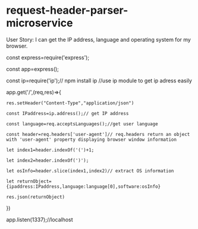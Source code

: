 # request-header-parser-microservice

User Story: I can get the IP address, language and operating system for my browser.

const express=require('express');

const app=express();

const ip=require('ip');// npm install ip //use ip module to  get ip adress easily

app.get('/',(req,res)=>{
	
	res.setHeader("Content-Type","application/json")
	
	const IPaddress=ip.address();// get IP address
	
	const language=req.acceptsLanguages();//get user language
	
	const header=req.headers['user-agent']// req.headers return an object with 'user-agent' property displaying browser window information 
	
	let index1=header.indexOf('(')+1;
	
	let index2=header.indexOf(')');
	
	let osInfo=header.slice(index1,index2)// extract OS information 
	
	let returnObject={ipaddress:IPaddress,language:language[0],software:osInfo}
	
	res.json(returnObject)

})

app.listen(1337);//localhost

